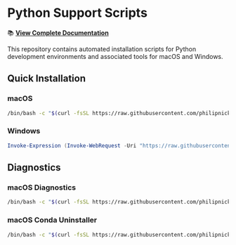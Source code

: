 # Python Support Scripts

📚 **[View Complete Documentation](https://philipnickel.github.io/pythonsupport-scripts/)**

This repository contains automated installation scripts for Python development environments and associated tools for macOS and Windows.

## Quick Installation

### macOS
```bash
/bin/bash -c "$(curl -fsSL https://raw.githubusercontent.com/philipnickel/pythonsupport-scripts/main/MacOS/releases/dtu-python-installer-macos.sh)"
```

### Windows
```powershell
Invoke-Expression (Invoke-WebRequest -Uri "https://raw.githubusercontent.com/philipnickel/pythonsupport-scripts/main/Windows/install.ps1" -UseBasicParsing).Content
```

## Diagnostics

### macOS Diagnostics
```bash
/bin/bash -c "$(curl -fsSL https://raw.githubusercontent.com/philipnickel/pythonsupport-scripts/main/MacOS/Components/Diagnostics/simple_report.sh)"
```

### macOS Conda Uninstaller
```bash
/bin/bash -c "$(curl -fsSL https://raw.githubusercontent.com/philipnickel/pythonsupport-scripts/main/MacOS/Components/Core/uninstall_conda.sh)"
```
